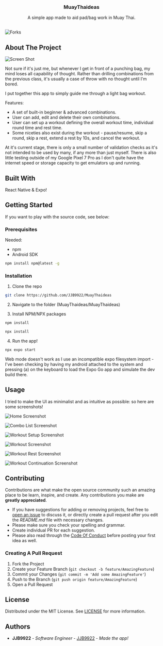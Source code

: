 <br/>
<p align="center">
  <h3 align="center">MuayThaideas</h3>

  <p align="center">
    A simple app made to aid pad/bag work in Muay Thai.
    <br/>
    <br/>
  </p>
</p>

![Forks](https://img.shields.io/github/forks/JJB9922/MuayThaideas?style=social) 

## About The Project

![Screen Shot](images/screenshot.png)

Not sure if it's just me, but whenever I get in front of a punching bag, my mind loses all capability of thought. Rather than drilling combinations from the previous class, it's usually a case of throw with no thought until I'm bored.

I put together this app to simply guide me through a light bag workout.

Features:
 - A set of built-in beginner & advanced combinations.
 - User can add, edit and delete their own combinations.
 - User can set up a workout defining the overall workout time, individual round time and rest time.
 - Some niceties also exist during the workout - pause/resume, skip a round, skip a rest, extend a rest by 10s, and cancel the workout.

At it's current stage, there is only a small number of validation checks as it's not intended to be used by many, if any more than just myself. There is also little testing outside of my Google Pixel 7 Pro as I don't quite have the internet speed or storage capacity to get emulators up and running.

## Built With

React Native & Expo!

## Getting Started

If you want to play with the source code, see below:

### Prerequisites

Needed:

* npm
* Android SDK

```sh
npm install npm@latest -g
```

### Installation

1. Clone the repo

```sh
git clone https://github.com/JJB9922/MuayThaideas
```

2. Navigate to the folder (MuayThaideas/MuayThaideas)

3. Install NPM/NPX packages

```sh
npm install
```

```sh
npx install
```

4. Run the app!

```sh
npx expo start
```

Web mode doesn't work as I use an incompatible expo filesystem import - I've been checking by having my android attached to the system and pressing (a) on the keyboard to load the Expo Go app and simulate the dev build there.

## Usage

I tried to make the UI as minimalist and as intuitive as possible: so here are some screenshots!

![Home Screenshot](MuayThaideas/Screenshots/HomeScreen.jpg)

![Combo List Screenshot](MuayThaideas/Screenshots/ComboList.jpg)

![Workout Setup Screenshot](MuayThaideas/Screenshots/WorkoutSetup.jpg)

![Workout Screenshot](MuayThaideas/Screenshots/Workout1.jpg)

![Workout Rest Screenshot](MuayThaideas/Screenshots/WorkoutRest.jpg)

![Workout Continuation Screenshot](MuayThaideas/Screenshots/Workout2.jpg)

## Contributing

Contributions are what make the open source community such an amazing place to be learn, inspire, and create. Any contributions you make are **greatly appreciated**.
* If you have suggestions for adding or removing projects, feel free to [open an issue](https://github.com/JJB9922/MuayThaideas/issues/new) to discuss it, or directly create a pull request after you edit the *README.md* file with necessary changes.
* Please make sure you check your spelling and grammar.
* Create individual PR for each suggestion.
* Please also read through the [Code Of Conduct](https://github.com/JJB9922/MuayThaideas/blob/main/CODE_OF_CONDUCT.md) before posting your first idea as well.

### Creating A Pull Request

1. Fork the Project
2. Create your Feature Branch (`git checkout -b feature/AmazingFeature`)
3. Commit your Changes (`git commit -m 'Add some AmazingFeature'`)
4. Push to the Branch (`git push origin feature/AmazingFeature`)
5. Open a Pull Request

## License

Distributed under the MIT License. See [LICENSE](https://github.com/JJB9922/MuayThaideas/blob/main/LICENSE.md) for more information.

## Authors

* **JJB9922** - *Software Engineer* - [JJB9922](https://github.com/JJB9922/) - *Made the app!*
